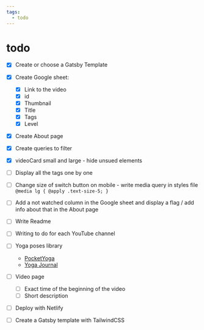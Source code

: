 ```yaml
---
tags:
  - todo
---
```


# todo

- [x] Create or choose a Gatsby Template
- [x] Create Google sheet:
  - [x] Link to the video
  - [x] id
  - [x] Thumbnail
  - [x] Title
  - [x] Tags
  - [x] Level
- [x] Create About page
- [x] Create queries to filter

- [x] videoCard small and large - hide unsued elements

- [ ] Display all the tags one by one
- [ ] Change size of switch button on mobile - write media query in styles file
      `@media lg { @apply .text-size-5; }`
- [ ] Add a not watched column in the Google sheet and display a flag / add info about that in the About page

- [ ] Write Readme
- [ ] Writing to do for each YouTube channel
- [ ] Yoga poses library

  - [PocketYoga](https://pocketyoga.com/pose/)
  - [Yoga Journal](https://www.yogajournal.com/poses)

- [ ] Video page

  - [ ] Exact time of the beginning of the video
  - [ ] Short description

- [ ] Deploy with Netlify

- [ ] Create a Gatsby template with TailwindCSS
